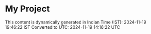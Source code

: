 # My Project

This content is dynamically generated in Indian Time (IST): 2024-11-19 19:46:22 IST
Converted to UTC: 2024-11-19 14:16:22 UTC
